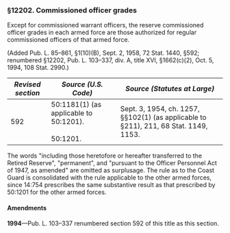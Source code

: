 ### §12202. Commissioned officer grades ###

Except for commissioned warrant officers, the reserve commissioned officer grades in each armed force are those authorized for regular commissioned officers of that armed force.

(Added Pub. L. 85–861, §1(10)(B), Sept. 2, 1958, 72 Stat. 1440, §592; renumbered §12202, Pub. L. 103–337, div. A, title XVI, §1662(c)(2), Oct. 5, 1994, 108 Stat. 2990.)

|*Revised section*|                  *Source (U.S. Code)*                  |                            *Source (Statutes at Large)*                            |
|-----------------|--------------------------------------------------------|------------------------------------------------------------------------------------|
|       592       |50:1181(1) (as applicable to 50:1201).<br/><br/>50:1201.|Sept. 3, 1954, ch. 1257, §§102(1) (as applicable to §211), 211, 68 Stat. 1149, 1153.|

The words "including those heretofore or hereafter transferred to the Retired Reserve", "permanent", and "pursuant to the Officer Personnel Act of 1947, as amended" are omitted as surplusage. The rule as to the Coast Guard is consolidated with the rule applicable to the other armed forces, since 14:754 prescribes the same substantive result as that prescribed by 50:1201 for the other armed forces.

#### Amendments ####

**1994**—Pub. L. 103–337 renumbered section 592 of this title as this section.